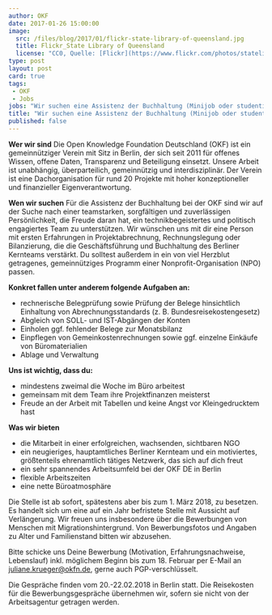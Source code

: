 ```yaml
---
author: OKF
date: 2017-01-26 15:00:00
image:
  src: /files/blog/2017/01/flickr-state-library-of-queensland.jpg
  title: Flickr_State Library of Queensland
  license: "CC0, Quelle: [Flickr](https://www.flickr.com/photos/statelibraryqueensland/3219069891/in/photolist-5Uszk2-9uR1dn-8njtj3-ajsBLH-bFoYtX-fmHa3L-fcvwEM-6Rs7a9-8amQJJ-dWXUzG-cqAKgJ-hKCuvT-qoHkXL-9D3vSu-8rWEFV-cL1xu1-6Ro4c6-6Ro3HX-8nYiep-6o6cpV-6pAPsT-6bJirV-9nw5zW-ecrAZB-c4cVC7-hHPTBe-dcE2YL-9WeSMp-cKXUgN-64ESGS-fepHQ1-qrf3jr-bUr4os-ec3yXd-bsu6Co-9M5sip-8o2y1s-8njtAL-8njs8S-dWXV4w-5J7Q2k-qh8Dht-8ngjUD-8vNAMa-4i7B9z-6pEXQf-5SGTuA-9s7jAX-8njsXS-ek1kNh)"
type: post
layout: post
card: true
tags:
 - OKF
 - Jobs
jobs: "Wir suchen eine Assistenz der Buchhaltung (Minijob oder studentische Hilfskraft, 10h, ab sofort)"
title: "Wir suchen eine Assistenz der Buchhaltung (Minijob oder studentische Hilfskraft, 10h, ab sofort)"
published: false
---
```



**Wer wir sind**
Die Open Knowledge Foundation Deutschland (OKF) ist ein gemeinnütziger Verein mit Sitz in
Berlin, der sich seit 2011 für offenes Wissen, offene Daten, Transparenz und Beteiligung
einsetzt. Unsere Arbeit ist unabhängig, überparteilich, gemeinnützig und interdisziplinär. Der
Verein ist eine Dachorganisation für rund 20 Projekte mit hoher konzeptioneller und
finanzieller Eigenverantwortung.

**Wen wir suchen**
Für die Assistenz der Buchhaltung bei der OKF sind wir auf der Suche nach einer teamstarken,
sorgfältigen und zuverlässigen Persönlichkeit, die Freude daran hat, ein technikbegeistertes
und politisch engagiertes Team zu unterstützen. Wir wünschen uns mit dir eine Person mit
ersten Erfahrungen in Projektabrechnung, Rechnungslegung oder Bilanzierung, die die
Geschäftsführung und Buchhaltung des Berliner Kernteams verstärkt. Du solltest außerdem in
ein von viel Herzblut getragenes, gemeinnütziges Programm einer Nonprofit-Organisation
(NPO) passen.

**Konkret fallen unter anderem folgende Aufgaben an:**
- rechnerische Belegprüfung sowie Prüfung der Belege hinsichtlich Einhaltung von
Abrechnungsstandards (z. B. Bundesreisekostengesetz)
- Abgleich von SOLL- und IST-Abgängen der Konten
- Einholen ggf. fehlender Belege zur Monatsbilanz
- Einpflegen von Gemeinkostenrechnungen sowie ggf. einzelne Einkäufe von
Büromaterialien
- Ablage und Verwaltung

**Uns ist wichtig, dass du:**
- mindestens zweimal die Woche im Büro arbeitest
- gemeinsam mit dem Team ihre Projektfinanzen meisterst
- Freude an der Arbeit mit Tabellen und keine Angst vor Kleingedrucktem hast

**Was wir bieten**
- die Mitarbeit in einer erfolgreichen, wachsenden, sichtbaren NGO
- ein neugieriges, hauptamtliches Berliner Kernteam und ein motiviertes, größtenteils
ehrenamtlich tätiges Netzwerk, das sich auf dich freut
- ein sehr spannendes Arbeitsumfeld bei der OKF DE in Berlin
- flexible Arbeitszeiten
- eine nette Büroatmosphäre

Die Stelle ist ab sofort, spätestens aber bis zum 1. März 2018, zu besetzen. Es handelt sich um
eine auf ein Jahr befristete Stelle mit Aussicht auf Verlängerung.
Wir freuen uns insbesondere über die Bewerbungen von Menschen mit
Migrationshintergrund. Von Bewerbungsfotos und Angaben zu Alter und Familienstand bitten
wir abzusehen.

Bitte schicke uns Deine Bewerbung (Motivation, Erfahrungsnachweise, Lebenslauf) inkl.
möglichem Beginn bis zum 18. Februar per E-Mail an juliane.krueger@okfn.de, gerne auch
PGP-verschlüsselt.

Die Gespräche finden vom 20.-22.02.2018 in Berlin statt. Die Reisekosten für die
Bewerbungsgespräche übernehmen wir, sofern sie nicht von der Arbeitsagentur getragen
werden.
